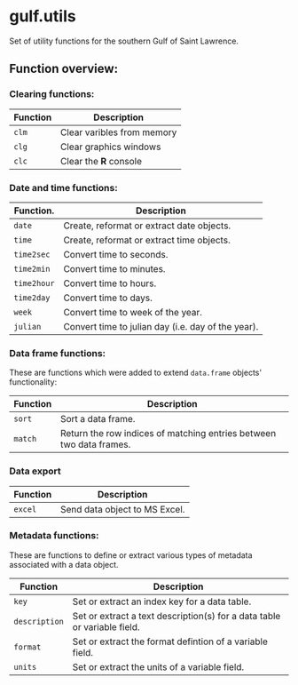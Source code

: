 # gulf.utils

Set of utility functions for the southern Gulf of Saint Lawrence. 

## Function overview:

### Clearing functions:

Function | Description
-------- | -------------
`clm`    | Clear varibles from memory
`clg`    | Clear graphics windows
`clc`    | Clear the **R** console

### Date and time functions:

Function.   | Description
----------- | -------------
`date`      | Create, reformat or extract date objects.
`time`      | Create, reformat or extract time objects.
`time2sec`  | Convert time to seconds.
`time2min`  | Convert time to minutes.
`time2hour` | Convert time to hours.
`time2day`  | Convert time to days.
`week`      | Convert time to week of the year.
`julian`    | Convert time to julian day (i.e. day of the year).

### Data frame functions:

These are functions which were added to extend `data.frame` objects' functionality:

Function | Description
-------- | -------------
`sort`   | Sort a data frame.
`match`  | Return the row indices of matching entries between two data frames.

### Data export

Function | Description
-------- | -------------
`excel`  | Send data object to MS Excel.

### Metadata functions:

These are functions to define or extract various types of metadata associated with a data object.

Function      | Description
------------- | -------------
`key`         | Set or extract an index key for a data table.
`description` | Set or extract a text description(s) for a data table or variable field.
`format`      | Set or extract the format defintion of a variable field.
`units`       | Set or extract the units of a variable field.
